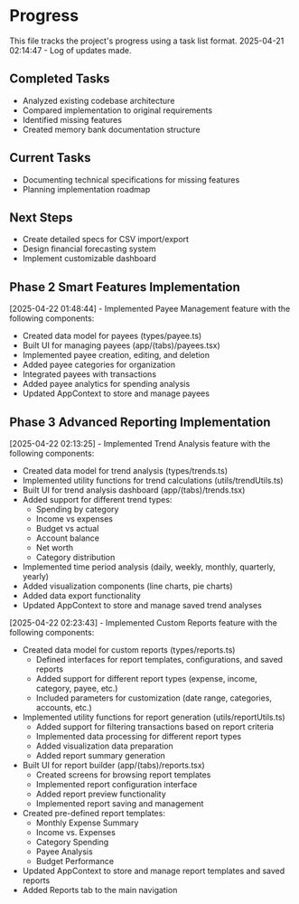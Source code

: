 # Progress

This file tracks the project's progress using a task list format.
2025-04-21 02:14:47 - Log of updates made.

## Completed Tasks

- Analyzed existing codebase architecture
- Compared implementation to original requirements
- Identified missing features
- Created memory bank documentation structure

## Current Tasks

- Documenting technical specifications for missing features
- Planning implementation roadmap

## Next Steps

- Create detailed specs for CSV import/export
- Design financial forecasting system
- Implement customizable dashboard

## Phase 2 Smart Features Implementation

[2025-04-22 01:48:44] - Implemented Payee Management feature with the following components:
- Created data model for payees (types/payee.ts)
- Built UI for managing payees (app/(tabs)/payees.tsx)
- Implemented payee creation, editing, and deletion
- Added payee categories for organization
- Integrated payees with transactions
- Added payee analytics for spending analysis
- Updated AppContext to store and manage payees

## Phase 3 Advanced Reporting Implementation

[2025-04-22 02:13:25] - Implemented Trend Analysis feature with the following components:
- Created data model for trend analysis (types/trends.ts)
- Implemented utility functions for trend calculations (utils/trendUtils.ts)
- Built UI for trend analysis dashboard (app/(tabs)/trends.tsx)
- Added support for different trend types:
  - Spending by category
  - Income vs expenses
  - Budget vs actual
  - Account balance
  - Net worth
  - Category distribution
- Implemented time period analysis (daily, weekly, monthly, quarterly, yearly)
- Added visualization components (line charts, pie charts)
- Added data export functionality
- Updated AppContext to store and manage saved trend analyses

[2025-04-22 02:23:43] - Implemented Custom Reports feature with the following components:
- Created data model for custom reports (types/reports.ts)
  - Defined interfaces for report templates, configurations, and saved reports
  - Added support for different report types (expense, income, category, payee, etc.)
  - Included parameters for customization (date range, categories, accounts, etc.)
- Implemented utility functions for report generation (utils/reportUtils.ts)
  - Added support for filtering transactions based on report criteria
  - Implemented data processing for different report types
  - Added visualization data preparation
  - Added report summary generation
- Built UI for report builder (app/(tabs)/reports.tsx)
  - Created screens for browsing report templates
  - Implemented report configuration interface
  - Added report preview functionality
  - Implemented report saving and management
- Created pre-defined report templates:
  - Monthly Expense Summary
  - Income vs. Expenses
  - Category Spending
  - Payee Analysis
  - Budget Performance
- Updated AppContext to store and manage report templates and saved reports
- Added Reports tab to the main navigation